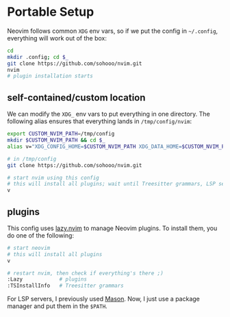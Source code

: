 # Portable Setup

Neovim follows common `XDG` env vars, so if we put the config in `~/.config`, everything will work out of the box:

```bash
cd
mkdir .config; cd $_
git clone https://github.com/sohooo/nvim.git
nvim
# plugin installation starts
```

## self-contained/custom location

We can modify the `XDG_` env vars to put everything in one directory. The following alias ensures that everything lands in `/tmp/config/nvim`:

```bash
export CUSTOM_NVIM_PATH=/tmp/config
mkdir $CUSTOM_NVIM_PATH && cd $_
alias v="XDG_CONFIG_HOME=$CUSTOM_NVIM_PATH XDG_DATA_HOME=$CUSTOM_NVIM_PATH nvim"

# in /tmp/config
git clone https://github.com/sohooo/nvim.git

# start nvim using this config
# this will install all plugins; wait until Treesitter grammars, LSP servers etc are installed
v
```

## plugins

This config uses [lazy.nvim](https://github.com/folke/lazy.nvim#-performance) to manage Neovim plugins. To install them, you do one of the following:

```bash
# start neovim
# this will install all plugins
v

# restart nvim, then check if everything's there ;)
:Lazy            # plugins
:TSInstallInfo   # Treesitter grammars
```

For LSP servers, I previously used [Mason](https://github.com/williamboman/mason.nvim). Now, I just use a package manager and put them in the `$PATH`.

